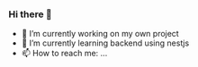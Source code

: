 ### Hi there 👋

- 🔭 I’m currently working on my own project
- 🌱 I’m currently learning backend using nestjs
- 📫 How to reach me: ...

